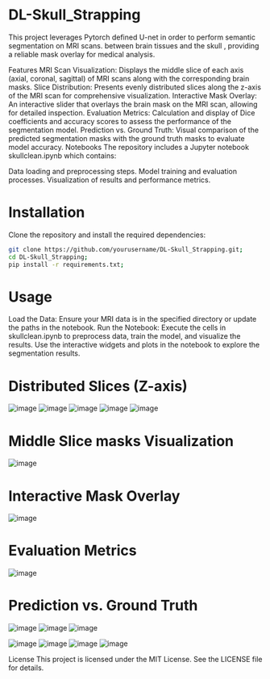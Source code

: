 # DL-Skull_Strapping


This project leverages Pytorch defined U-net in order to perform semantic segmentation on MRI scans.  between brain tissues and the skull , providing a reliable mask overlay for medical analysis.

Features
MRI Scan Visualization: Displays the middle slice of each axis (axial, coronal, sagittal) of MRI scans along with the corresponding brain masks.
Slice Distribution: Presents evenly distributed slices along the z-axis of the MRI scan for comprehensive visualization.
Interactive Mask Overlay: An interactive slider that overlays the brain mask on the MRI scan, allowing for detailed inspection.
Evaluation Metrics: Calculation and display of Dice coefficients and accuracy scores to assess the performance of the segmentation model.
Prediction vs. Ground Truth: Visual comparison of the predicted segmentation masks with the ground truth masks to evaluate model accuracy.
Notebooks
The repository includes a Jupyter notebook skullclean.ipynb which contains:

Data loading and preprocessing steps.
Model training and evaluation processes.
Visualization of results and performance metrics.
# Installation
Clone the repository and install the required dependencies:

```bash
git clone https://github.com/yourusername/DL-Skull_Strapping.git;
cd DL-Skull_Strapping;
pip install -r requirements.txt;
```
# Usage
Load the Data: Ensure your MRI data is in the specified directory or update the paths in the notebook.
Run the Notebook: Execute the cells in skullclean.ipynb to preprocess data, train the model, and visualize the results.
 Use the interactive widgets and plots in the notebook to explore the segmentation results.




# Distributed Slices (Z-axis)

![image](https://github.com/user-attachments/assets/c214557c-4864-4a44-86cf-af033a63b671)
![image](https://github.com/user-attachments/assets/f0b11507-e11a-4287-bd64-7d69f9c20706)
![image](https://github.com/user-attachments/assets/a298ffab-e3af-4089-8aa5-5a7f0a6689a9)
![image](https://github.com/user-attachments/assets/01431365-be60-4c62-9a90-e56aa1487aad)
![image](https://github.com/user-attachments/assets/dabb9cb1-8885-4f97-a4cc-2427485ef4f8)

# Middle Slice masks Visualization 
![image](https://github.com/user-attachments/assets/731a8d17-ef79-47a6-a97f-71169aba7fbe)



# Interactive Mask Overlay
![image](https://github.com/user-attachments/assets/d9ff317f-902d-4a0f-9e30-bc5ae7bb3f6b)


# Evaluation Metrics

![image](https://github.com/user-attachments/assets/63d305d8-4374-4ec8-a7e1-4a824cca8a12)


# Prediction vs. Ground Truth


![image](https://github.com/user-attachments/assets/9e999c4d-23ed-4f72-9183-4d6f26a203ac)
![image](https://github.com/user-attachments/assets/71d3eca4-2097-4014-9870-9c99ce540a5e)
![image](https://github.com/user-attachments/assets/f9e1ecd0-2d99-4fe7-bd38-a0efb2fd566b)

![image](https://github.com/user-attachments/assets/9464cc14-6f3d-485b-8ef3-4bc8ac176f8d)
![image](https://github.com/user-attachments/assets/d87587d0-e816-4b5c-aa9b-68fd25dac631)
![image](https://github.com/user-attachments/assets/52c60a20-5729-441d-81de-12083e669f8b)
![image](https://github.com/user-attachments/assets/93832608-aaf9-4c35-9b3d-aef96d9b5eb0)




License
This project is licensed under the MIT License. See the LICENSE file for details.
